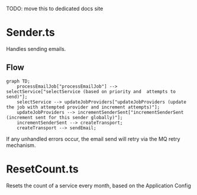 TODO: move this to dedicated docs site

# Sender.ts

Handles sending emails.

## Flow

```mermaid
graph TD;
    processEmailJob["processEmailJob"] --> selectService["selectService (based on priority and  attempts to send)"];
    selectService --> updateJobProviders["updateJobProviders (update the job with attempted provider and increment attempts)"];
    updateJobProviders --> incrementSenderSent["incrementSenderSent (increment sent for this sender globally)"];
    incrementSenderSent --> createTransport;
    createTransport --> sendEmail;
```

If any unhandled errors occur, the email send will retry via the MQ retry mechanism.

# ResetCount.ts

Resets the count of a service every month, based on the Application Config